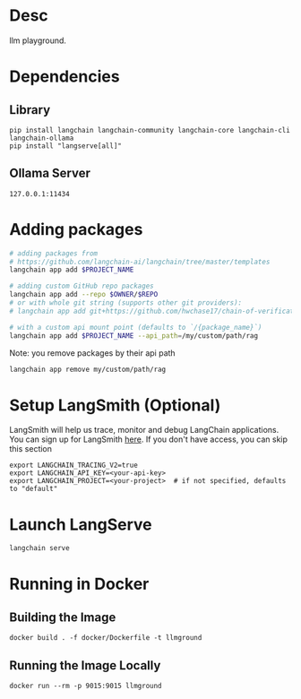 # Desc
llm playground.

# Dependencies
## Library
```shell
pip install langchain langchain-community langchain-core langchain-cli langchain-ollama
pip install "langserve[all]"
```

## Ollama Server
```
127.0.0.1:11434
```
# Adding packages

```bash
# adding packages from
# https://github.com/langchain-ai/langchain/tree/master/templates
langchain app add $PROJECT_NAME

# adding custom GitHub repo packages
langchain app add --repo $OWNER/$REPO
# or with whole git string (supports other git providers):
# langchain app add git+https://github.com/hwchase17/chain-of-verification

# with a custom api mount point (defaults to `/{package_name}`)
langchain app add $PROJECT_NAME --api_path=/my/custom/path/rag
```

Note: you remove packages by their api path

```bash
langchain app remove my/custom/path/rag
```

# Setup LangSmith (Optional)
LangSmith will help us trace, monitor and debug LangChain applications.
You can sign up for LangSmith [here](https://smith.langchain.com/).
If you don't have access, you can skip this section


```shell
export LANGCHAIN_TRACING_V2=true
export LANGCHAIN_API_KEY=<your-api-key>
export LANGCHAIN_PROJECT=<your-project>  # if not specified, defaults to "default"
```

# Launch LangServe

```bash
langchain serve
```

# Running in Docker
## Building the Image
```shell
docker build . -f docker/Dockerfile -t llmground
```
## Running the Image Locally
```shell
docker run --rm -p 9015:9015 llmground 
```